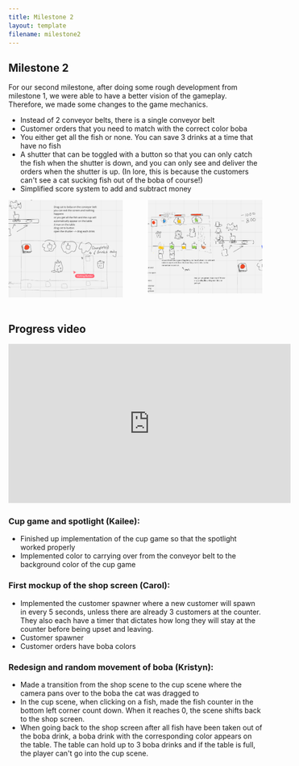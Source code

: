 ```yaml
---
title: Milestone 2
layout: template
filename: milestone2
--- 
```


## Milestone 2

For our second milestone, after doing some rough development from milestone 1, we were able to have a better vision of the gameplay. Therefore, we made some changes to the game mechanics.

- Instead of 2 conveyor belts, there is a single conveyor belt
- Customer orders that you need to match with the correct color boba
- You either get all the fish or none. You can save 3 drinks at a time that have no fish
- A shutter that can be toggled with a button so that you can only catch the fish when the shutter is down, and you can only see and deliver the orders when the shutter is up. (In lore, this is because the customers can't see a cat sucking fish out of the boba of course!)
- Simplified score system to add and subtract money

<img src="Assets/brainstorm2-1.png" alt="first-brainstorm" style="display: block; margin-left: auto; margin-right: 20px; float: left; width: 45%; margin-bottom: 50px;"/>

<img src="Assets/brainstorm2-2.png" alt="first-brainstorm" style="display: block; margin-left: 20px; margin-right: auto; float: right; width: 45%; margin-bottom: 80px;"/>



## Progress video

<iframe width="560" height="315" src="https://www.youtube.com/embed/myoKa336WG0?si=zb7Xc-G3D-WG2Sxp" title="YouTube video player" frameborder="0" allow="accelerometer; autoplay; clipboard-write; encrypted-media; gyroscope; picture-in-picture; web-share" referrerpolicy="strict-origin-when-cross-origin" allowfullscreen></iframe>

### Cup game and spotlight (Kailee):

- Finished up implementation of the cup game so that the spotlight worked properly
- Implemented color to carrying over from the conveyor belt to the background color of the cup game

### First mockup of the shop screen (Carol):

- Implemented the customer spawner where a new customer will spawn in every 5 seconds, unless there are already 3 customers at the counter. They also each have a timer that dictates how long they will stay at the counter before being upset and leaving.
- Customer spawner 
- Customer orders have boba colors 

### Redesign and random movement of boba (Kristyn):

- Made a transition from the shop scene to the cup scene where the camera pans over to the boba the cat was dragged to
- In the cup scene, when clicking on a fish, made the fish counter in the bottom left corner count down. When it reaches 0, the scene shifts back to the shop screen.
- When going back to the shop screen after all fish have been taken out of the boba drink, a boba drink with the corresponding color appears on the table. The table can hold up to 3 boba drinks and if the table is full, the player can't go into the cup scene. 

